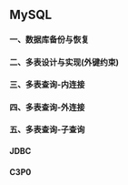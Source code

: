 ## MySQL

#### 一、数据库备份与恢复


#### 二、多表设计与实现(外键约束)


#### 三、多表查询-内连接



#### 四、多表查询-外连接



#### 五、多表查询-子查询



#### JDBC


#### C3P0



